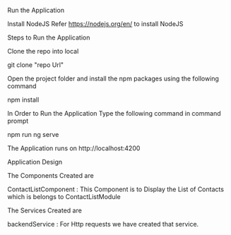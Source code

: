 Run the Application

Install NodeJS
Refer https://nodejs.org/en/ to install NodeJS

Steps to Run the Application

Clone the repo into local
 
git clone "repo Url"

Open the project folder and install the npm packages using the following command

npm install

In Order to Run the Application Type the following command in command prompt

npm run ng serve

The Application runs on http://localhost:4200

Application Design

The Components Created are

ContactListComponent : This Component is to Display the List of Contacts which is belongs to ContactListModule

The Services Created are

backendService : For Http requests we have created that service. 

